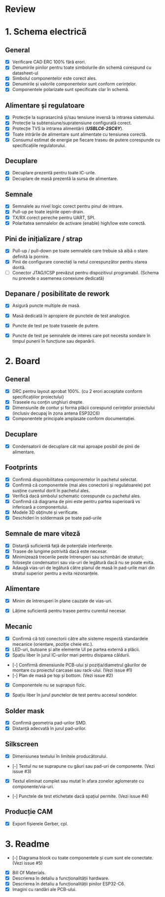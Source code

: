 # Review


# 1. Schema electrică

## General

* [x] Verificare CAD ERC 100% fără erori.
* [x] Denumirile pinilor pentru toate simbolurile din schemă corespund cu datasheet-ul
* [x] Simbolul componentelor este corect ales.
* [x] Denumirile și valorile componentelor sunt conform cerințelor.
* [x] Componentele polarizate sunt specificate clar în schemă.

## Alimentare și regulatoare

* [x] Protecție la suprasarcină și/sau tensiune inversă la intrarea sistemului.
* [x] Protecție la subtensiune/supratensiune configurată corect.
* [x] Protecție TVS la intrarea alimentării (_**USBLC6-2SC6Y**_).
* [x] Toate intrările de alimentare sunt alimentate cu tensiunea corectă.
* [x] Consumul estimat de energie pe fiecare traseu de putere corespunde cu specificațiile regulatorului.

## Decuplare

* [x] Decuplare prezentă pentru toate IC-urile.
* [x] Decuplare de masă prezentă la sursa de alimentare.

## Semnale

* [x] Semnalele au nivel logic corect pentru pinul de intrare.
* [x] Pull-up pe toate ieșirile open-drain.
* [x] TX/RX corect pereche pentru UART, SPI.
* [x] Polaritatea semnalelor de activare (enable) high/low este corectă.

## Pini de inițializare / strap

* [x] Pull-up / pull-down pe toate semnalele care trebuie să aibă o stare definită la pornire.
* [x] Pinii de configurare conectați la netul corespunzător pentru starea dorită.
* [ ] Conector JTAG/ICSP prevăzut pentru dispozitivul programabil. (Schema nu prevede o asemenea conexiune dedicată)

## Depanare / posibilitate de rework

* [x] Asigură puncte multiple de masă.
* [x] Masă dedicată în apropiere de punctele de test analogice.
* [x] Puncte de test pe toate traseele de putere.
* [x] Puncte de test pe semnalele de interes care pot necesita sondare în timpul punerii în funcțiune sau depanării.


# 2. Board

## General

* [x] DRC pentru layout aprobat 100%. (cu 2 erori acceptate conform specificațiilor proiectului)
* [x] Traseele nu conțin unghiuri drepte.
* [x] Dimensiunile de contur și forma plăcii corespund cerințelor proiectului (inclusiv decupaj în zona antena ESP32C6)
* [x] Componentele principale amplasate conform documentației.

## Decuplare

* [x] Condensatorii de decuplare cât mai aproape posibil de pinii de alimentare.

## Footprints

* [x] Confirmă disponibilitatea componentelor în pachetul selectat.
* [x] Confirmă că componentele (mai ales conectorii și regulatoarele) pot susține curentul dorit în pachetul ales.
* [x] Verifică dacă simbolul schematic corespunde cu pachetul ales.
* [x] Confirmă că diagrama de pini este pentru partea superioară vs inferioară a componentului.
* [x] Modele 3D obținute și verificate.
* [x] Deschideri în soldermask pe toate pad-urile

## Semnale de mare viteză

* [x] Distanță suficientă față de potențiale interferențe.
* [x] Trasee de lungime potrivită dacă este necesar.
* [x] Minimizează trecerile peste întreruperi sau schimbări de straturi; folosește condensatori sau via-uri de legătură dacă nu se poate evita.
* [x] Adaugă vias-uri de legătură către planul de masă în pad-urile mari din stratul superior pentru a evita rezonanțele.

## Alimentare

* [x] Minim de întreruperi în plane cauzate de vias-uri.
* [x] Lățime suficientă pentru trasee pentru curentul necesar.


## Mecanic

* [x] Confirmă că toți conectorii către alte sisteme respectă standardele mecanice (orientare, poziție cheie etc.).
* [x] LED-uri, butoane și alte elemente UI pe partea externă a plăcii.
* [x] Spațiu liber în jurul IC-urilor mari pentru disiparea căldurii.
* [-] Confirmă dimensiunile PCB-ului și poziția/diametrul găurilor de montare cu proiectul carcasei sau rack-ului. (Vezi issue #1)
* [-] Plan de masă pe top și bottom. (Vezi issue #2) 
* [x] Componentele nu se suprapun fizic.
* [x] Spațiu liber în jurul punctelor de test pentru accesul sondelor.


## Solder mask

* [x] Confirmă geometria pad-urilor SMD.
* [x] Distanță adecvată în jurul pad-urilor.

## Silkscreen

* [x] Dimensiunea textului în limitele producătorului.
* [-] Textul nu se suprapune cu găuri sau pad-uri de componente. (Vezi issue #3)
* [x] Textul eliminat complet sau mutat în afara zonelor aglomerate cu componente/via-uri.
* [-] Punctele de test etichetate dacă spațiul permite. (Vezi issue #4)


## Producție CAM

* [x] Export fișierele Gerber, cpl.


# 3. Readme

* [-] Diagrama block cu toate componentele și cum sunt ele conectate. (Vezi issue #5)
* [x] Bill Of Materials.
* [x] Descrierea în detaliu a funcționalității hardware.
* [x] Descrierea în detaliu a funcționalității pinilor ESP32-C6.
* [x] Imagini cu randări ale PCB-ului.
